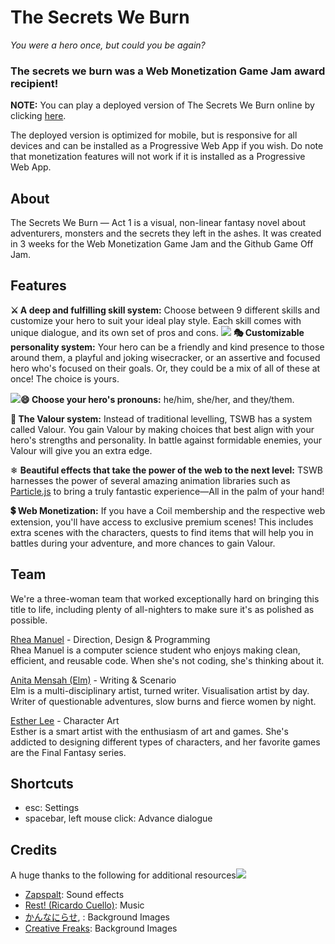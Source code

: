 
# The Secrets We Burn
*You were a hero once, but could you be again?*
### The secrets we burn was a Web Monetization Game Jam award recipient!

**NOTE:** You can play a deployed version of The Secrets We Burn online by clicking [here](https://game-off.netlify.app/).

The deployed version is optimized for mobile, but is responsive for all devices and can be installed as a Progressive Web App if you wish. Do note that monetization features will not work if it is installed as a Progressive Web App.

## About
The Secrets We Burn — Act 1 is a visual, non-linear fantasy novel about adventurers, monsters and the secrets they left in the ashes. It was created in 3 weeks for the Web Monetization Game Jam and the Github Game Off Jam.
## Features
**⚔ A deep and fulfilling skill system:** Choose between 9 different skills and customize your hero to suit your ideal play style. Each skill comes with unique dialogue, and its own set of pros and cons.
![](https://img.itch.zone/aW1nLzQ2OTUyMTkucG5n/original/PKE5Zy.png)
**🎭 Customizable personality system:** Your hero can be a friendly and kind presence to those around them, a playful and joking wisecracker, or an assertive and focused hero who's focused on their goals. Or, they could be a mix of all of these at once! The choice is yours.

![](https://img.itch.zone/aW1nLzQ2OTUyMjgucG5n/original/Jk73aB.png)**😄 Choose your hero's pronouns:** he/him, she/her, and they/them.

**👑 The Valour system:** Instead of traditional levelling, TSWB has a system called Valour. You gain Valour by making choices that best align with your hero's strengths and personality. In battle against formidable enemies, your Valour will give you an extra edge.

❄ **Beautiful effects that take the power of the web to the next level:** TSWB harnesses the power of several amazing animation libraries such as [Particle.js](https://vincentgarreau.com/particles.js/) to bring a truly fantastic experience—All in the palm of your hand!

**💲 Web Monetization:** If you have a Coil membership and the respective web extension, you'll have access to exclusive premium scenes! This includes extra scenes with the characters, quests to find items that will help you in battles during your adventure, and more chances to gain Valour.

## Team

We're a three-woman team that worked exceptionally hard on bringing this title to life, including plenty of all-nighters to make sure it's as polished as possible.  

[Rhea Manuel](https://rheamanuel.com/) - Direction, Design & Programming  
Rhea Manuel is a computer science student who enjoys making clean, efficient, and reusable code. When she's not coding, she's thinking about it.  

[Anita Mensah (Elm)](https://twitter.com/ArtOfElm) - Writing & Scenario  
Elm is a multi-disciplinary artist, turned writer. Visualisation artist by day. Writer of questionable adventures, slow burns and fierce women by night.  

[Esther Lee](https://twitter.com/Coopers42474561) - Character Art  
Esther is a smart artist with the enthusiasm of art and games. She's addicted to designing different types of characters, and her favorite games are the Final Fantasy series.

## Shortcuts

-   esc: Settings
-   spacebar, left mouse click: Advance dialogue

## Credits

A huge thanks to the following for additional resources![  
](https://www.zapsplat.com/)

-   [Zapspalt](https://www.zapsplat.com/): Sound effects[  
    ](https://richarrest.itch.io/)
-   [Rest! (Ricardo Cuello)](https://richarrest.itch.io/): Music[  
    ](http://commons.nicovideo.jp/user/upload/499432?t=image)
-   [かんなにらせ](http://commons.nicovideo.jp/user/upload/499432?t=image), : Background Images[  
    ](http://creativefreaks.net/)
-   [Creative Freaks](http://creativefreaks.net/): Background Images

